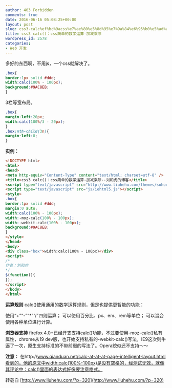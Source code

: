 ```yaml
---
author: 403 Forbidden
comments: true
date: 2016-06-16 05:08:25+00:00
layout: post
slug: css3-calc%ef%bc%9acss%e7%ae%80%e5%8d%95%e7%9a%84%e6%95%b0%e5%ad%a6%e8%bf%90%e7%ae%97-%e5%8a%a0%e5%87%8f%e4%b9%98%e9%99%a4
title: css3 calc()：css简单的数学运算-加减乘除
wordpress_id: 2578
categories:
- Web 开发
---
```

多好的东西啊，不用js，一个css就解决了。
```css
.box{
border:1px solid #ddd;
width:calc(100% - 100px);
background:#9AC8EB;
}
```
3栏等宽布局。
```css
.box{
margin-left:20px;
width:calc(100%/3 - 20px);
}
.box:nth-child(3n){
margin-left:0;
}
```

**实例：**
```html
<!DOCTYPE html>
<html>
<head>
<meta http-equiv="Content-Type" content="text/html; charset=utf-8" />
<title>css3 calc()：css简单的数学运算-加减乘除--刘和虎的博客</title>
<script type="text/javascript" src="http://www.liuhehu.com/themes/sohodesign/js/jquery-1.7.1.min.js"></script>
<script type="text/javascript" src="js/iehtml5.js"></script>
<style>
.box{
border:1px solid #ddd;
margin:0 auto;
width:calc(100% - 100px);
width:-moz-calc(100% - 100px);
width:-webkit-calc(100% - 100px);
background:#9AC8EB;
}
</style>
</head>
<body>
<div class="box">width:calc(100% - 100px)</div>
<script>
/*
作者：刘和虎
*/
$(function(){
});
</script>
</body>
</html>
```

**运算规则**
calc()使用通用的数学运算规则，但是也提供更智能的功能：

使用“+”“-”“*”“/”四则运算；
可以使用百分比、px、em、rem等单位；
可以混合使用各种单位进行计算。

**浏览器支持**
firefox 4.0+已经开支支持calc()功能，不过要使用-moz-calc()私有属性，chrome从19 dev版，也开始支持私有的-webkit-calc()写法，IE9这次则牛逼了一次，原生支持标准的不带前缀的写法了。Opera貌似还不支持～～

**注意：**
在http://www.qianduan.net/calc-at-at-at-page-intelligent-layout.html看到的，他的原文中width:calc(100%-100px)是没有空格的，经测试无效，就像其评论中：calc()里面的表达式好像要注意格式。

转载自 [http://www.liuhehu.com/?p=320](http://www.liuhehu.com/?p=320)
